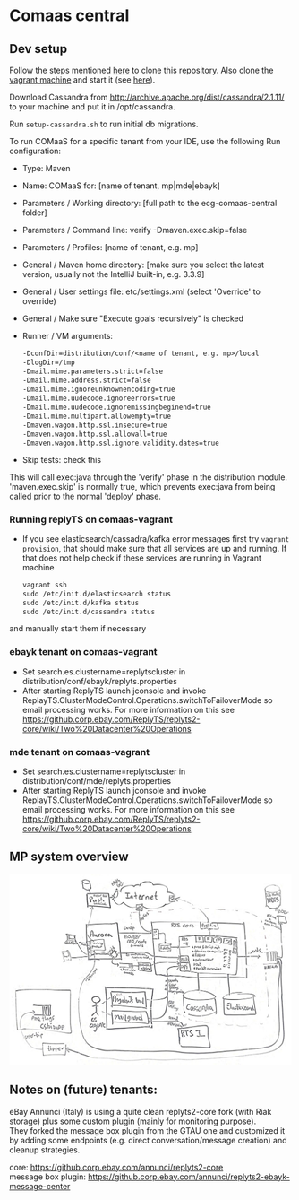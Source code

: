 # Comaas central

## Dev setup
Follow the steps mentioned [here](https://github.corp.ebay.com/ecg-comaas/ecg-comaas-central/wiki#set-up-code-review) to 
clone this repository.
Also clone the [vagrant machine](https://github.corp.ebay.com/ecg-comaas/ecg-comaas-vagrant) and start it (see [here](https://github.corp.ebay.com/ecg-comaas/ecg-comaas-vagrant#get-started)). 

Download Cassandra from http://archive.apache.org/dist/cassandra/2.1.11/ to your machine and put it in /opt/cassandra.

Run `setup-cassandra.sh` to run initial db migrations.

To run COMaaS for a specific tenant from your IDE, use the following Run configuration:

* Type: Maven
* Name: COMaaS for: [name of tenant, mp|mde|ebayk]

* Parameters / Working directory: [full path to the ecg-comaas-central folder]
* Parameters / Command line: verify -Dmaven.exec.skip=false
* Parameters / Profiles: [name of tenant, e.g. mp]

* General / Maven home directory: [make sure you select the latest version, usually not the IntelliJ built-in, e.g. 3.3.9]
* General / User settings file: etc/settings.xml (select 'Override' to override)
* General / Make sure "Execute goals recursively" is checked

* Runner / VM arguments:
  ```
  -DconfDir=distribution/conf/<name of tenant, e.g. mp>/local
  -DlogDir=/tmp
  -Dmail.mime.parameters.strict=false
  -Dmail.mime.address.strict=false
  -Dmail.mime.ignoreunknownencoding=true
  -Dmail.mime.uudecode.ignoreerrors=true
  -Dmail.mime.uudecode.ignoremissingbeginend=true
  -Dmail.mime.multipart.allowempty=true
  -Dmaven.wagon.http.ssl.insecure=true
  -Dmaven.wagon.http.ssl.allowall=true
  -Dmaven.wagon.http.ssl.ignore.validity.dates=true
  ```
* Skip tests: check this

This will call exec:java through the 'verify' phase in the distribution module. 'maven.exec.skip' is normally true, which prevents exec:java from being called prior to the normal 'deploy' phase.

### Running replyTS on comaas-vagrant
* If you see elasticsearch/cassadra/kafka error messages first try ```vagrant provision```, that should make sure that all services are up and running.
 If that does not help check if these services are running in Vagrant machine
  ```
  vagrant ssh
  sudo /etc/init.d/elasticsearch status 
  sudo /etc/init.d/kafka status
  sudo /etc/init.d/cassandra status
  ```
 and manually start them if necessary
 
### ebayk tenant on comaas-vagrant
*  Set search.es.clustername=replytscluster in distribution/conf/ebayk/replyts.properties
*  After starting ReplyTS launch jconsole and invoke ReplayTS.ClusterModeControl.Operations.switchToFailoverMode so email processing works. 
For more information on this see https://github.corp.ebay.com/ReplyTS/replyts2-core/wiki/Two%20Datacenter%20Operations

### mde tenant on comaas-vagrant
*  Set search.es.clustername=replytscluster in distribution/conf/mde/replyts.properties
*  After starting ReplyTS launch jconsole and invoke ReplayTS.ClusterModeControl.Operations.switchToFailoverMode so email processing works. 
For more information on this see https://github.corp.ebay.com/ReplyTS/replyts2-core/wiki/Two%20Datacenter%20Operations

## MP system overview
![Messaging system overview at Marktplaats](/docs/20151221-messaging-system-overview.jpg)

## Notes on (future) tenants:

eBay Annunci (Italy) is using a quite clean replyts2-core fork (with Riak storage) plus some custom plugin (mainly for monitoring purpose).   
They forked the message box plugin from the GTAU one and customized it by adding some endpoints (e.g. direct conversation/message creation) and cleanup strategies.  

core: https://github.corp.ebay.com/annunci/replyts2-core  
message box plugin: https://github.corp.ebay.com/annunci/replyts2-ebayk-message-center
